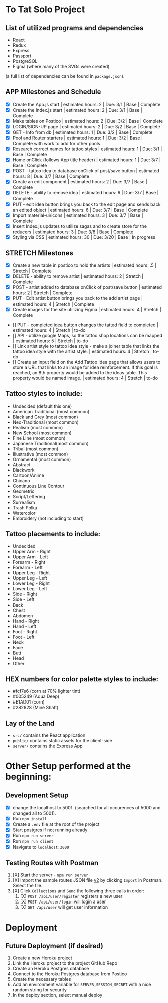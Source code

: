 
# To Tat Solo Project 

## List of utilized programs and dependencies
- React
- Redux
- Express
- Passport
- PostgreSQL
- Figma (where many of the SVGs were created) 

(a full list of dependencies can be found in `package.json`).

## APP Milestones and Schedule
- [X] Create the App.js start | estimated hours: 2 | Due: 3/1 | Base | Complete
- [X] Create the Index.js start | estimated hours: 2 | Due: 3/1 | Base | Complete
- [X] Make tables on Postico | estimated hours: 2 | Due: 3/2 | Base | Complete
- [X] LOGIN/SIGN-UP page | estimated hours: 2 | Due: 3/2 | Base | Complete
- [X] GET - Info from db | estimated hours: 1 | Due: 3/2 | Base | Complete
- [X] Pool and Router starters | estimated hours: 1 | Due: 3/2 | Base | Complete with work to add for other pools
- [X] Research correct names for tattoo styles | estimated hours: 1 | Due: 3/1 | Base | Complete
- [X] Home onClick (follows App title header) | estimated hours: 1 | Due: 3/7 | Base | Complete
- [X] POST - tattoo idea to database onClick of post/save button | estimated hours: 8 | Due: 3/7 | Base | Complete
- [X] Create an edit component | estimated hours: 2 | Due: 3/7 | Base | Complete
- [X] DELETE - ability to remove idea | estimated hours: 6 | Due: 3/7 | Base | Complete
- [X] PUT - edit idea button brings you back to the edit page and sends back an edited object | estimated hours: 6 | Due: 3/7 | Base | Complete
- [X] Import material-ui/icons | estimated hours: 3 | Due: 3/7 | Base | Complete
- [X] Insert Index.js updates to utilize sagas and to create store for the reducers | estimated hours: 3 | Due: 3/8 | Base | Complete
- [X] Styling via CSS | estimated hours: 30 | Due: 3/20 | Base | In progress

## STRETCH Milestones
- [X] Create a new table in postico to hold the artists | estimated hours: .5 | Stretch | Complete
- [X] DELETE - ability to remove artist | estimated hours: 2 | Stretch | Complete
- [X] POST - artist added to database onClick of post/save button | estimated hours: 2 | Stretch | Complete
- [X] PUT - Edit artist button brings you back to the add artist page | estimated hours: 4 | Stretch | Complete
- [X] Create images for the site utilizing Figma | estimated hours: 4 | Stretch | Complete
- [] PUT - completed idea button changes the tatted field to completed | estimated hours: 4 | Stretch | to-do
- [] API - utilize google Maps, so the tattoo shop locations can be mapped | estimated hours: 5 | Stretch | to-do
- [] Link artist style to tattoo idea style - make a joiner table that links the tattoo idea style with the artist style. | estimated hours: 4 | Stretch | to-do
- [] Create an input field on the Add Tattoo Idea page that allows users to store a URL that links to an image for idea reinforcement. If this goal is reached, an 8th property would be added to the ideas table. This property would be named image. | estimated hours: 4 | Stretch | to-do

## Tattoo styles to include:

- Undecided (default this one)
- American Traditional (most common)
- Black and Grey (most common)
- Neo-Traditional (most common)
- Realism (most common)
- New School (most common)
- Fine Line (most common)
- Japanese Traditional(most common)
- Tribal (most common)
- Illustrative (most common)
- Ornamental (most common)
- Abstract
- Blackwork
- Cartoon/Anime
- Chicano
- Continuous Line Contour
- Geometric
- Script/Lettering
- Surrealism
- Trash Polka
- Watercolor
- Embroidery (not including to start)

## Tattoo placements to include:

- Undecided
- Upper Arm - Right
- Upper Arm - Left
- Forearm - Right
- Forearm - Left
- Upper Leg - Right
- Upper Leg - Left
- Lower Leg - Right
- Lower Leg - Left
- Side - Right
- Side - Left
- Back
- Chest
- Abdomen
- Hand - Right
- Hand - Left
- Foot - Right
- Foot - Left
- Neck
- Face
- Butt
- Head
- Other

## HEX numbers for color palette styles to include:

- #fcf7e6 (corn at 70% lighter tint)
- #005249 (Aqua Deep)
- #E1AD01 (corn)
- #282828 (Mine Shaft)

## Lay of the Land

- `src/` contains the React application
- `public/` contains static assets for the client-side
- `server/` contains the Express App

# Other Setup performed at the beginning:

## Development Setup

- [X] change the localhost to 5001. (searched for all occurences of 5000 and changed all to 5001).
- [X] Run `npm install`
- [X] Create a `.env` file at the root of the project
- [X] Start postgres if not running already
- [X] Run `npm run server`
- [X] Run `npm run client`
- [X] Navigate to `localhost:3000`

## Testing Routes with Postman

1. [X] Start the server - `npm run server`
2. [X] Import the sample routes JSON file [v2](./PostmanPrimeSoloRoutesv2.json) by clicking `Import` in Postman. Select the file.
3. [X] Click `Collections` and `Send` the following three calls in order:
   1. [X] `POST /api/user/register` registers a new user
   2. [X] `POST /api/user/login` will login a user
   3. [X] `GET /api/user` will get user information

# Deployment

## Future Deployment (if desired)

1. Create a new Heroku project
1. Link the Heroku project to the project GitHub Repo
1. Create an Heroku Postgres database
1. Connect to the Heroku Postgres database from Postico
1. Create the necessary tables
1. Add an environment variable for `SERVER_SESSION_SECRET` with a nice random string for security
1. In the deploy section, select manual deploy

